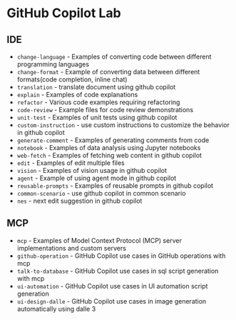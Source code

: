 # GitHub Copilot Lab

## IDE
- `change-language` - Examples of converting code between different programming languages
- `change-format` - Example of converting data between different formats(code completion, inline chat)
- `translation` - translate document using github copilot
- `explain` - Examples of code explanations
- `refactor` - Various code examples requiring refactoring
- `code-review` - Example files for code review demonstrations
- `unit-test` - Examples of unit tests using github copilot
- `custom-instruction` - use custom instructions to customize the behavior in github copilot
- `generate-comment` - Examples of generating comments from code
- `notebook` - Examples of data analysis using Jupyter notebooks
- `web-fetch` - Examples of fetching web content in github copilot
- `edit` - Examples of edit multiple files
- `vision` - Examples of vision usage in github copilot
- `agent` - Example of using agent mode in github copilot
- `reusable-prompts` - Examples of reusable prompts in github copilot
- `common-scenario` - use github copilot in common scenario
- `nes` - next edit suggestion in github copilot

## MCP
- `mcp` - Examples of Model Context Protocol (MCP) server implementations and custom servers
- `github-operation` - GitHub Copilot use cases in GitHub operations with mcp
- `talk-to-database` - GitHub Copilot use cases in sql script generation with mcp
- `ui-automation` - GitHub Copilot use cases in UI automation script generation
- `ui-design-dalle` - GitHub Copilot use cases in image generation automatically using dalle 3

